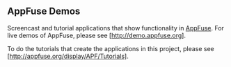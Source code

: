 ## AppFuse Demos
Screencast and tutorial applications that show functionality in [AppFuse][]. For live demos of AppFuse, please see [http://demo.appfuse.org].

To do the tutorials that create the applications in this project, please see [http://appfuse.org/display/APF/Tutorials].

[AppFuse]: http://appfuse.org
